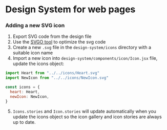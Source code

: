 # Design System for web pages

### Adding a new SVG icon

1. Export SVG code from the design file
2. Use the [SVGO tool](https://jakearchibald.github.io/svgomg/) to optimize the svg code
3. Create a new `.svg` file in the `design-system/icons` directory with a suitable icon name
4. Import a new icon into `design-system/components/icon/Icon.jsx` file, update the icons object:

```js
import Heart from "../../icons/Heart.svg"
import NewIcon from "../../icons/NewIcon.svg"

const icons = {
  heart: Heart,
  newIcon: NewIcon,
}
```

5. `Icons.stories` and `Icon.stories` will update automatically when you update the icons object so the icon gallery and icon stories are always up to date.
